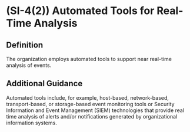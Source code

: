 
# (SI-4(2)) Automated Tools for Real-Time Analysis

## Definition

The organization employs automated tools to support near real-time analysis of events.

## Additional Guidance

Automated tools include, for example, host-based, network-based, transport-based, or storage-based event monitoring tools or Security Information and Event Management (SIEM) technologies that provide real time analysis of alerts and/or notifications generated by organizational information systems.
